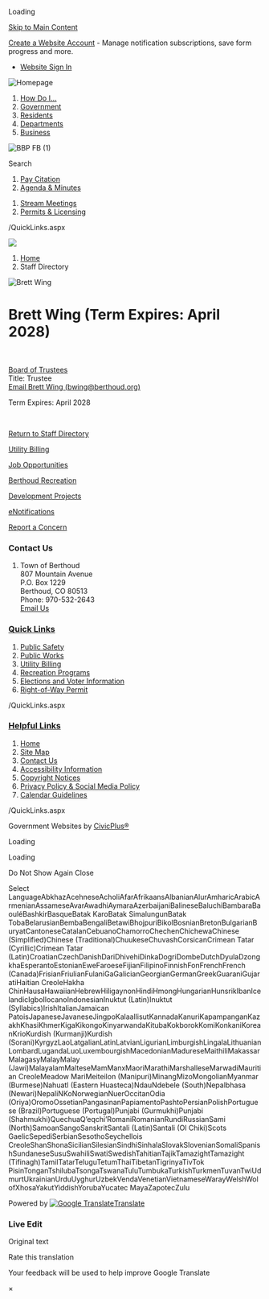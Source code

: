 Loading

[Skip to Main Content](https://www.berthoud.org/directory.aspx?eid=49%2F)

[Create a Website Account](https://www.berthoud.org/MyAccount/ProfileCreate) - Manage notification subscriptions, save form progress and more.   

- [Website Sign In](https://www.berthoud.org/MyAccount)

![Homepage](https://www.berthoud.org/ImageRepository/Document?documentID=68)

1. [How Do I...](https://www.berthoud.org/9/How-Do-I)
2. [Government](https://www.berthoud.org/27/Government)
3. [Residents](https://www.berthoud.org/31/Residents)
4. [Departments](https://www.berthoud.org/101/Departments)
5. [Business](https://www.berthoud.org/35/Business)

![BBP FB (1)](https://www.berthoud.org/ImageRepository/Document?documentID=4687)

Search

1. [Pay Citation](https://secure.xpressbillpay.com/portal/payment_forms/?id=Mjc3NTE%3D)
2. [Agenda &amp; Minutes](https://www.berthoud.org/AgendaCenter)

<!--THE END-->

1. [Stream Meetings](https://www.youtube.com/channel/UCvtcSu0bdlZPeP0zamatVzA)
2. [Permits &amp; Licensing](https://www.berthoud.org/143/Apply-For)

/QuickLinks.aspx

![](https://www.berthoud.org/ImageRepository/Document?documentID=3271)

1. [Home](https://www.berthoud.org)
2. Staff Directory

![Brett Wing](https://www.berthoud.org/ImageRepository/Document?documentID=5024 "Brett Wing")

# Brett Wing (Term Expires: April 2028)

 

[Board of Trustees](https://www.berthoud.org/Directory.aspx?DID=28)  
Title: Trustee  
[Email Brett Wing (bwing@berthoud.org)](mailto:bwing@berthoud.org)

Term Expires: April 2028

 

[Return to Staff Directory](https://www.berthoud.org/Directory.aspx)

[Utility Billing](https://www.berthoud.org/194/How-To-Pay-My-Bill)

[Job Opportunities](https://www.berthoud.org/187/Employment-Opportunities)

[Berthoud Recreation](https://www.berthoud.org/221/Recreation)

[Development Projects](https://www.berthoud.org/178/Planning-Department)

[eNotifications](https://www.berthoud.org/list.aspx)

[Report a Concern](https://survey123.arcgis.com/share/25aa98a9fe18431aa47b7be8bcf1500f?portalUrl=https%3A%2F%2Fberthoudpubworks.maps.arcgis.com)

### Contact Us

1. Town of Berthoud  
   807 Mountain Avenue  
   P.O. Box 1229  
   Berthoud, CO 80513  
   Phone: 970-532-2643  
   [Email Us](mailto:information@berthoud.org)

### [Quick Links](https://www.berthoud.org/QuickLinks.aspx?CID=15)

1. [Public Safety](https://www.berthoud.org/228/Public-Safety)
2. [Public Works](https://www.berthoud.org/239/Public-Works)
3. [Utility Billing](https://www.berthoud.org/193/Utility-Billing)
4. [Recreation Programs](https://www.berthoud.org/222/Programs)
5. [Elections and Voter Information](https://www.berthoud.org/165/Elections-Voter-Information)
6. [Right-of-Way Permit](https://www.berthoud.org/1435/4706/Right-of-way-Permit)

/QuickLinks.aspx

### [Helpful Links](https://www.berthoud.org/QuickLinks.aspx?CID=16)

1. [Home](https://www.berthoud.org)
2. [Site Map](https://www.berthoud.org/sitemap)
3. [Contact Us](https://www.berthoud.org/directory.aspx)
4. [Accessibility Information](https://www.berthoud.org/1496/Accessibility-Statement)
5. [Copyright Notices](https://www.berthoud.org/copyright)
6. [Privacy Policy &amp; Social Media Policy](https://www.berthoud.org/privacy)
7. [Calendar Guidelines](https://www.berthoud.org/1468/Community-Calendar-Guidelines)

/QuickLinks.aspx

Government Websites by [CivicPlus®](https://connect.civicplus.com/referral)

Loading

Loading

Do Not Show Again Close

Select LanguageAbkhazAcehneseAcholiAfarAfrikaansAlbanianAlurAmharicArabicArmenianAssameseAvarAwadhiAymaraAzerbaijaniBalineseBaluchiBambaraBaouléBashkirBasqueBatak KaroBatak SimalungunBatak TobaBelarusianBembaBengaliBetawiBhojpuriBikolBosnianBretonBulgarianBuryatCantoneseCatalanCebuanoChamorroChechenChichewaChinese (Simplified)Chinese (Traditional)ChuukeseChuvashCorsicanCrimean Tatar (Cyrillic)Crimean Tatar (Latin)CroatianCzechDanishDariDhivehiDinkaDogriDombeDutchDyulaDzongkhaEsperantoEstonianEweFaroeseFijianFilipinoFinnishFonFrenchFrench (Canada)FrisianFriulianFulaniGaGalicianGeorgianGermanGreekGuaraniGujaratiHaitian CreoleHakha ChinHausaHawaiianHebrewHiligaynonHindiHmongHungarianHunsrikIbanIcelandicIgboIlocanoIndonesianInuktut (Latin)Inuktut (Syllabics)IrishItalianJamaican PatoisJapaneseJavaneseJingpoKalaallisutKannadaKanuriKapampanganKazakhKhasiKhmerKigaKikongoKinyarwandaKitubaKokborokKomiKonkaniKoreanKrioKurdish (Kurmanji)Kurdish (Sorani)KyrgyzLaoLatgalianLatinLatvianLigurianLimburgishLingalaLithuanianLombardLugandaLuoLuxembourgishMacedonianMadureseMaithiliMakassarMalagasyMalayMalay (Jawi)MalayalamMalteseMamManxMaoriMarathiMarshalleseMarwadiMauritian CreoleMeadow MariMeiteilon (Manipuri)MinangMizoMongolianMyanmar (Burmese)Nahuatl (Eastern Huasteca)NdauNdebele (South)Nepalbhasa (Newari)NepaliNKoNorwegianNuerOccitanOdia (Oriya)OromoOssetianPangasinanPapiamentoPashtoPersianPolishPortuguese (Brazil)Portuguese (Portugal)Punjabi (Gurmukhi)Punjabi (Shahmukhi)QuechuaQʼeqchiʼRomaniRomanianRundiRussianSami (North)SamoanSangoSanskritSantali (Latin)Santali (Ol Chiki)Scots GaelicSepediSerbianSesothoSeychellois CreoleShanShonaSicilianSilesianSindhiSinhalaSlovakSlovenianSomaliSpanishSundaneseSusuSwahiliSwatiSwedishTahitianTajikTamazightTamazight (Tifinagh)TamilTatarTeluguTetumThaiTibetanTigrinyaTivTok PisinTonganTshilubaTsongaTswanaTuluTumbukaTurkishTurkmenTuvanTwiUdmurtUkrainianUrduUyghurUzbekVendaVenetianVietnameseWarayWelshWolofXhosaYakutYiddishYorubaYucatec MayaZapotecZulu

Powered by [![Google Translate](https://www.gstatic.com/images/branding/googlelogo/1x/googlelogo_color_42x16dp.png)Translate](https://translate.google.com)

### Live Edit

Original text

Rate this translation

Your feedback will be used to help improve Google Translate

×